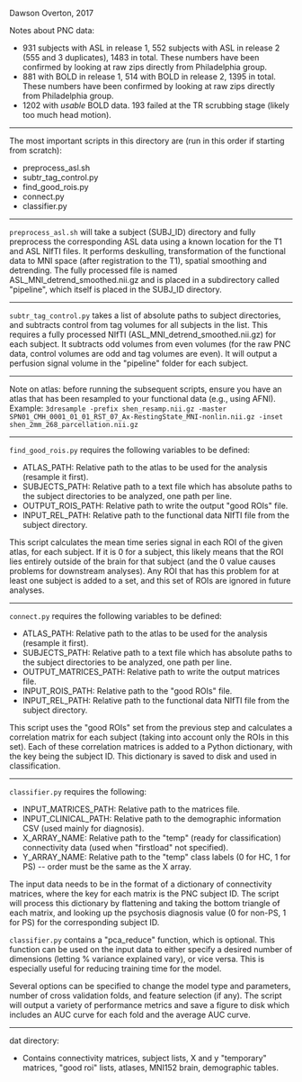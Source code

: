 Dawson Overton, 2017

Notes about PNC data:

* 931 subjects with ASL in release 1, 552 subjects with ASL in release 2 (555 and 3 duplicates), 1483 in total. These numbers have been confirmed by looking at raw zips directly from Philadelphia group.
* 881 with BOLD in release 1, 514 with BOLD in release 2, 1395 in total. These numbers have been confirmed by looking at raw zips directly from Philadelphia group.
* 1202 with *usable* BOLD data. 193 failed at the TR scrubbing stage (likely too much head motion).

----

The most important scripts in this directory are (run in this order if starting from scratch):
* preprocess_asl.sh
* subtr_tag_control.py
* find_good_rois.py
* connect.py
* classifier.py

----

`preprocess_asl.sh` will take a subject (SUBJ_ID) directory and fully preprocess the corresponding ASL data using a known location for the T1 and ASL NIfTI files. It performs deskulling, transformation of the functional data to MNI space (after registration to the T1), spatial smoothing and detrending. The fully processed file is named ASL_MNI_detrend_smoothed.nii.gz and is placed in a subdirectory called "pipeline", which itself is placed in the SUBJ_ID directory.

----

`subtr_tag_control.py` takes a list of absolute paths to subject directories, and subtracts control from tag volumes for all subjects in the list. This requires a fully processed NIfTI (ASL_MNI_detrend_smoothed.nii.gz) for each subject. It subtracts odd volumes from even volumes (for the raw PNC data, control volumes are odd and tag volumes are even). It will output a perfusion signal volume in the "pipeline" folder for each subject.

----

Note on atlas: before running the subsequent scripts, ensure you have an atlas that has been resampled to your functional data (e.g., using AFNI). Example:
`3dresample -prefix shen_resamp.nii.gz -master SPN01_CMH_0001_01_01_RST_07_Ax-RestingState_MNI-nonlin.nii.gz -inset shen_2mm_268_parcellation.nii.gz`

----

`find_good_rois.py` requires the following variables to be defined:
* ATLAS_PATH: Relative path to the atlas to be used for the analysis (resample it first).
* SUBJECTS_PATH: Relative path to a text file which has absolute paths to the subject directories to be analyzed, one path per line.
* OUTPUT_ROIS_PATH: Relative path to write the output "good ROIs" file.
* INPUT_REL_PATH: Relative path to the functional data NIfTI file from the subject directory.

This script calculates the mean time series signal in each ROI of the given atlas, for each subject. If it is 0 for a subject, this likely means that the ROI lies entirely outside of the brain for that subject (and the 0 value causes problems for downstream analyses). Any ROI that has this problem for at least one subject is added to a set, and this set of ROIs are ignored in future analyses.

----

`connect.py` requires the following variables to be defined:
* ATLAS_PATH: Relative path to the atlas to be used for the analysis (resample it first).
* SUBJECTS_PATH: Relative path to a text file which has absolute paths to the subject directories to be analyzed, one path per line.
* OUTPUT_MATRICES_PATH: Relative path to write the output matrices file.
* INPUT_ROIS_PATH: Relative path to the "good ROIs" file.
* INPUT_REL_PATH: Relative path to the functional data NIfTI file from the subject directory.

This script uses the "good ROIs" set from the previous step and calculates a correlation matrix for each subject (taking into account only the ROIs in this set). Each of these correlation matrices is added to a Python dictionary, with the key being the subject ID. This dictionary is saved to disk and used in classification.

----

`classifier.py` requires the following:
* INPUT_MATRICES_PATH: Relative path to the matrices file.
* INPUT_CLINICAL_PATH: Relative path to the demographic information CSV (used mainly for diagnosis).
* X_ARRAY_NAME: Relative path to the "temp" (ready for classification) connectivity data (used when "firstload" not specified).
* Y_ARRAY_NAME: Relative path to the "temp" class labels (0 for HC, 1 for PS) -- order must be the same as the X array.

The input data needs to be in the format of a dictionary of connectivity matrices, where the key for each matrix is the PNC subject ID. The script will process this dictionary by flattening and taking the bottom triangle of each matrix, and looking up the psychosis diagnosis value (0 for non-PS, 1 for PS) for the corresponding subject ID. 

`classifier.py` contains a "pca_reduce" function, which is optional. This function can be used on the input data to either specify a desired number of dimensions (letting % variance explained vary), or vice versa. This is especially useful for reducing training time for the model.

Several options can be specified to change the model type and parameters, number of cross validation folds, and feature selection (if any). The script will output a variety of performance metrics and save a figure to disk which includes an AUC curve for each fold and the average AUC curve.

----

dat directory:
- Contains connectivity matrices, subject lists, X and y "temporary" matrices, "good roi" lists, atlases, MNI152 brain, demographic tables.